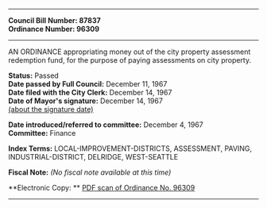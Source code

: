 * * * * *  
  
**Council Bill Number: [](#h0)[](#h2)87837**   
**Ordinance Number: 96309**  
  
* * * * *  
  
AN ORDINANCE appropriating money out of the city property assessment redemption fund, for the purpose of paying assessments on city property.  
  
**Status:** Passed   
**Date passed by Full Council:** December 11, 1967   
**Date filed with the City Clerk:** December 14, 1967   
**Date of Mayor's signature:** December 14, 1967   
[(about the signature date)](/~public/approvaldate.htm)   
  
  
**Date introduced/referred to committee:** December 4, 1967   
**Committee:** Finance   
  
**Index Terms:** LOCAL-IMPROVEMENT-DISTRICTS, ASSESSMENT, PAVING, INDUSTRIAL-DISTRICT, DELRIDGE, WEST-SEATTLE  
  
**Fiscal Note:** *(No fiscal note available at this time)*  
  
**Electronic Copy: ** [PDF scan of Ordinance No. 96309](/~archives/Ordinances/Ord_96309.pdf)  
  
* * * * *  
